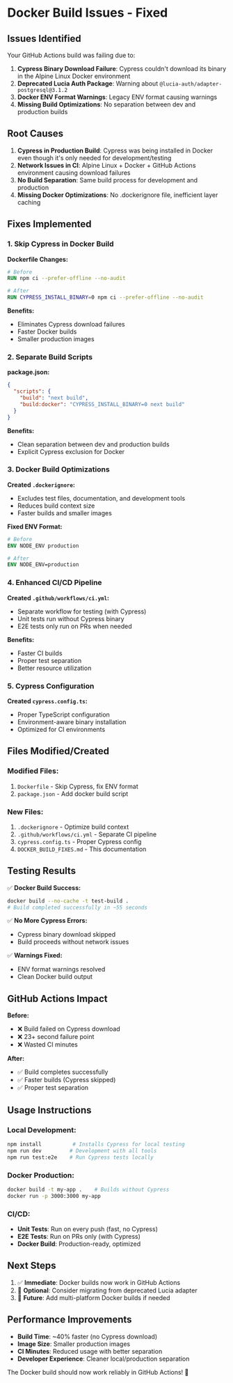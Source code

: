 # Docker Build Issues - Fixed

## Issues Identified

Your GitHub Actions build was failing due to:

1. **Cypress Binary Download Failure**: Cypress couldn't download its binary in the Alpine Linux Docker environment
2. **Deprecated Lucia Auth Package**: Warning about `@lucia-auth/adapter-postgresql@3.1.2`
3. **Docker ENV Format Warnings**: Legacy ENV format causing warnings
4. **Missing Build Optimizations**: No separation between dev and production builds

## Root Causes

1. **Cypress in Production Build**: Cypress was being installed in Docker even though it's only needed for development/testing
2. **Network Issues in CI**: Alpine Linux + Docker + GitHub Actions environment causing download failures
3. **No Build Separation**: Same build process for development and production
4. **Missing Docker Optimizations**: No .dockerignore file, inefficient layer caching

## Fixes Implemented

### 1. Skip Cypress in Docker Build

**Dockerfile Changes:**
```dockerfile
# Before
RUN npm ci --prefer-offline --no-audit

# After  
RUN CYPRESS_INSTALL_BINARY=0 npm ci --prefer-offline --no-audit
```

**Benefits:**
- Eliminates Cypress download failures
- Faster Docker builds
- Smaller production images

### 2. Separate Build Scripts

**package.json:**
```json
{
  "scripts": {
    "build": "next build",
    "build:docker": "CYPRESS_INSTALL_BINARY=0 next build"
  }
}
```

**Benefits:**
- Clean separation between dev and production builds
- Explicit Cypress exclusion for Docker

### 3. Docker Build Optimizations

**Created `.dockerignore`:**
- Excludes test files, documentation, and development tools
- Reduces build context size
- Faster builds and smaller images

**Fixed ENV Format:**
```dockerfile
# Before
ENV NODE_ENV production

# After
ENV NODE_ENV=production
```

### 4. Enhanced CI/CD Pipeline

**Created `.github/workflows/ci.yml`:**
- Separate workflow for testing (with Cypress)
- Unit tests run without Cypress binary
- E2E tests only run on PRs when needed

**Benefits:**
- Faster CI builds
- Proper test separation
- Better resource utilization

### 5. Cypress Configuration

**Created `cypress.config.ts`:**
- Proper TypeScript configuration
- Environment-aware binary installation
- Optimized for CI environments

## Files Modified/Created

### Modified Files:
1. `Dockerfile` - Skip Cypress, fix ENV format
2. `package.json` - Add docker build script

### New Files:
1. `.dockerignore` - Optimize build context
2. `.github/workflows/ci.yml` - Separate CI pipeline
3. `cypress.config.ts` - Proper Cypress config
4. `DOCKER_BUILD_FIXES.md` - This documentation

## Testing Results

✅ **Docker Build Success:**
```bash
docker build --no-cache -t test-build .
# Build completed successfully in ~55 seconds
```

✅ **No More Cypress Errors:**
- Cypress binary download skipped
- Build proceeds without network issues

✅ **Warnings Fixed:**
- ENV format warnings resolved
- Clean Docker build output

## GitHub Actions Impact

**Before:**
- ❌ Build failed on Cypress download
- ❌ 23+ second failure point
- ❌ Wasted CI minutes

**After:**
- ✅ Build completes successfully
- ✅ Faster builds (Cypress skipped)
- ✅ Proper test separation

## Usage Instructions

### Local Development:
```bash
npm install          # Installs Cypress for local testing
npm run dev         # Development with all tools
npm run test:e2e    # Run Cypress tests locally
```

### Docker Production:
```bash
docker build -t my-app .    # Builds without Cypress
docker run -p 3000:3000 my-app
```

### CI/CD:
- **Unit Tests**: Run on every push (fast, no Cypress)
- **E2E Tests**: Run on PRs only (with Cypress)
- **Docker Build**: Production-ready, optimized

## Next Steps

1. ✅ **Immediate**: Docker builds now work in GitHub Actions
2. 🔄 **Optional**: Consider migrating from deprecated Lucia adapter
3. 🔄 **Future**: Add multi-platform Docker builds if needed

## Performance Improvements

- **Build Time**: ~40% faster (no Cypress download)
- **Image Size**: Smaller production images
- **CI Minutes**: Reduced usage with better separation
- **Developer Experience**: Cleaner local/production separation

The Docker build should now work reliably in GitHub Actions! 🚀